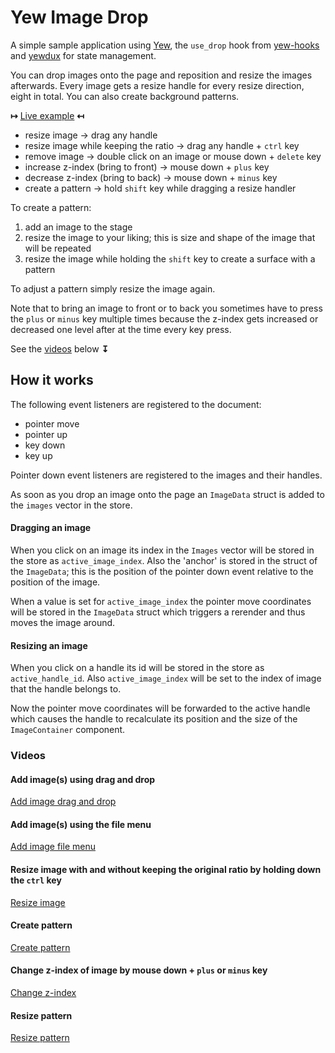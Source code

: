 # Yew Image Drop

A simple sample application using [Yew](https://yew.rs/), the `use_drop` hook from [yew-hooks](https://docs.rs/yew-hooks/latest/yew_hooks/index.html) and [yewdux](https://github.com/intendednull/yewdux) for state management.

You can drop images onto the page and reposition and resize the images afterwards. Every image gets a resize handle for every resize direction, eight in total. You can also create background patterns.

<b>&#8614;</b> [Live example](https://tweedegolf.github.io/yew-image-drop/) <b>&mapstoleft;</b>

- resize image &rarr; drag any handle
- resize image while keeping the ratio &rarr; drag any handle + `ctrl` key
- remove image &rarr; double click on an image or mouse down + `delete` key
- increase z-index (bring to front) &rarr; mouse down + `plus` key
- decrease z-index (bring to back) &rarr; mouse down + `minus` key
- create a pattern &rarr; hold `shift` key while dragging a resize handler

To create a pattern:

1. add an image to the stage
2. resize the image to your liking; this is size and shape of the image that will be repeated
3. resize the image while holding the `shift` key to create a surface with a pattern

To adjust a pattern simply resize the image again.

Note that to bring an image to front or to back you sometimes have to press the `plus` or `minus` key multiple times because the z-index gets increased or decreased one level after at the time every key press.

See the [videos](#videos) below <b>&mapstodown;</b>

## How it works

The following event listeners are registered to the document:

- pointer move
- pointer up
- key down
- key up

Pointer down event listeners are registered to the images and their handles.

As soon as you drop an image onto the page an `ImageData` struct is added to the `images` vector in the store.

#### Dragging an image

When you click on an image its index in the `Images` vector will be stored in the store as `active_image_index`. Also the 'anchor' is stored in the struct of the `ImageData`; this is the position of the pointer down event relative to the position of the image.

When a value is set for `active_image_index` the pointer move coordinates will be stored in the `ImageData` struct which triggers a rerender and thus moves the image around.

#### Resizing an image

When you click on a handle its id will be stored in the store as `active_handle_id`. Also `active_image_index` will be set to the index of image that the handle belongs to.

Now the pointer move coordinates will be forwarded to the active handle which causes the handle to recalculate its position and the size of the `ImageContainer` component.

### Videos

#### Add image(s) using drag and drop

[Add image drag and drop](https://github.com/tweedegolf/yew-image-drop/assets/299669/7d6409a6-958c-4008-925f-d9bbf77e372b)

#### Add image(s) using the file menu

[Add image file menu](https://github.com/tweedegolf/yew-image-drop/assets/299669/78378fb0-a2fa-4422-8b78-2a14c77681e3)

#### Resize image with and without keeping the original ratio by holding down the `ctrl` key

[Resize image](https://github.com/tweedegolf/yew-image-drop/assets/299669/fa0e3e9f-e1a5-4d85-8c53-ee7fe31c72d2)

#### Create pattern

[Create pattern](https://github.com/tweedegolf/yew-image-drop/assets/299669/be766c8a-c576-4b65-85e3-eaa265637a72)

#### Change z-index of image by mouse down + `plus` or `minus` key

[Change z-index](https://github.com/tweedegolf/yew-image-drop/assets/299669/5200aad9-3e08-4c1b-839a-a3b01e5b6c42)

#### Resize pattern

[Resize pattern](https://github.com/tweedegolf/yew-image-drop/assets/299669/a61d1293-1b4b-4a8b-b560-b54c550ad237)
